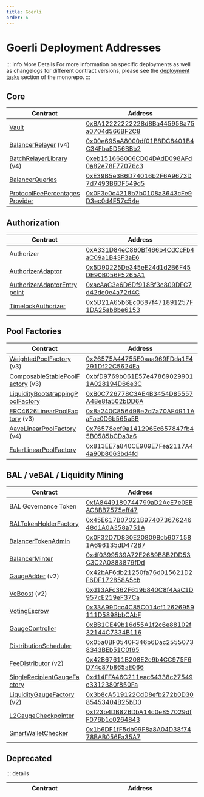 ```yaml
---
title: Goerli
order: 6
---
```


# Goerli Deployment Addresses

::: info More Details
For more information on specific deployments as well as changelogs for different contract versions, please see the [deployment tasks](https://github.com/balancer-labs/balancer-v2-monorepo/tree/master/pkg/deployments/tasks) section of the monorepo.
:::

## Core

| Contract                                                                                                                                                              | Address                                                                                                                                                        |
| --------------------------------------------------------------------------------------------------------------------------------------------------------------------- | -------------------------------------------------------------------------------------------------------------------------------------------------------------- |
| [Vault](https://github.com/balancer-labs/balancer-v2-monorepo/blob/master/pkg/vault/contracts/Vault.sol)                                                              | <span class="address-link">[0xBA12222222228d8Ba445958a75a0704d566BF2C8](https://goerli.etherscan.io/address/0xBA12222222228d8Ba445958a75a0704d566BF2C8)</span> |
| [BalancerRelayer](https://github.com/balancer-labs/balancer-v2-monorepo/blob/master/pkg/standalone-utils/contracts/relayer/BalancerRelayer.sol) (v4)                  | <span class="address-link">[0x00e695aA8000df01B8DC8401B4C34Fba5D56BBb2](https://goerli.etherscan.io/address/0x00e695aA8000df01B8DC8401B4C34Fba5D56BBb2)</span> |
| [BatchRelayerLibrary](https://github.com/balancer-labs/balancer-v2-monorepo/blob/master/pkg/standalone-utils/contracts/BatchRelayerLibrary.sol) (v4)                  | <span class="address-link">[0xeb151668006CD04DAdD098AFd0a82e78F77076c3](https://goerli.etherscan.io/address/0xeb151668006CD04DAdD098AFd0a82e78F77076c3)</span> |
| [BalancerQueries](https://github.com/balancer-labs/balancer-v2-monorepo/blob/master/pkg/standalone-utils/contracts/BalancerQueries.sol)                               | <span class="address-link">[0xE39B5e3B6D74016b2F6A9673D7d7493B6DF549d5](https://goerli.etherscan.io/address/0xE39B5e3B6D74016b2F6A9673D7d7493B6DF549d5)</span> |
| [ProtocolFeePercentagesProvider](https://github.com/balancer-labs/balancer-v2-monorepo/blob/master/pkg/standalone-utils/contracts/ProtocolFeePercentagesProvider.sol) | <span class="address-link">[0x0F3e0c4218b7b0108a3643cFe9D3ec0d4F57c54e](https://goerli.etherscan.io/address/0x0F3e0c4218b7b0108a3643cFe9D3ec0d4F57c54e)</span> |

## Authorization

| Contract                                                                                                                                                              | Address                                                                                                                                                        |
| --------------------------------------------------------------------------------------------------------------------------------------------------------------------- | -------------------------------------------------------------------------------------------------------------------------------------------------------------- |
| Authorizer                                                                                                                                                            | <span class="address-link">[0xA331D84eC860Bf466b4CdCcFb4aC09a1B43F3aE6](https://goerli.etherscan.io/address/0xA331D84eC860Bf466b4CdCcFb4aC09a1B43F3aE6)</span> |
| [AuthorizerAdaptor](https://github.com/balancer-labs/balancer-v2-monorepo/blob/master/pkg/liquidity-mining/contracts/admin/AuthorizerAdaptor.sol)                     | <span class="address-link">[0x5D90225De345eE24d1d2B6F45DE90B056F5265A1](https://goerli.etherscan.io/address/0x5D90225De345eE24d1d2B6F45DE90B056F5265A1)</span> |
| [AuthorizerAdaptorEntrypoint](https://github.com/balancer-labs/balancer-v2-monorepo/blob/master/pkg/liquidity-mining/contracts/admin/AuthorizerAdaptorEntrypoint.sol) | <span class="address-link">[0xacAaC3e6D6Df918Bf3c809DFC7d42de0e4a72d4C](https://goerli.etherscan.io/address/0xacAaC3e6D6Df918Bf3c809DFC7d42de0e4a72d4C)</span> |
| [TimelockAuthorizer](https://github.com/balancer-labs/balancer-v2-monorepo/blob/master/pkg/vault/contracts/authorizer/TimelockAuthorizer.sol)                         | <span class="address-link">[0x5D21A65b6Ec0687f471891257F1DA25ab8be6153](https://goerli.etherscan.io/address/0x5D21A65b6Ec0687f471891257F1DA25ab8be6153)</span> |

## Pool Factories

| Contract                                                                                                                                                                     | Address                                                                                                                                                        |
| ---------------------------------------------------------------------------------------------------------------------------------------------------------------------------- | -------------------------------------------------------------------------------------------------------------------------------------------------------------- |
| [WeightedPoolFactory](https://github.com/balancer-labs/balancer-v2-monorepo/blob/master/pkg/pool-weighted/contracts/WeightedPoolFactory.sol) (v3)                            | <span class="address-link">[0x26575A44755E0aaa969FDda1E4291Df22C5624Ea](https://goerli.etherscan.io/address/0x26575A44755E0aaa969FDda1E4291Df22C5624Ea)</span> |
| [ComposableStablePoolFactory](https://github.com/balancer-labs/balancer-v2-monorepo/blob/master/pkg/pool-stable/contracts/ComposableStablePoolFactory.sol) (v3)              | <span class="address-link">[0xbfD9769b061E57e478690299011A028194D66e3C](https://goerli.etherscan.io/address/0xbfD9769b061E57e478690299011A028194D66e3C)</span> |
| [LiquidityBootstrappingPoolFactory](https://github.com/balancer-labs/balancer-v2-monorepo/blob/master/pkg/pool-weighted/contracts/lbp/LiquidityBootstrappingPoolFactory.sol) | <span class="address-link">[0xB0C726778C3AE4B3454D85557A48e8fa502bDD6A](https://goerli.etherscan.io/address/0xB0C726778C3AE4B3454D85557A48e8fa502bDD6A)</span> |
| [ERC4626LinearPoolFactory](https://github.com/orbcollective/linear-pools/blob/master/pkg/linear-pools/contracts/erc4626-linear-pool/ERC4626LinearPoolFactory.sol) (v3)       | <span class="address-link">[0xBa240C856498e2d7a70AF4911AaFae0D6b565a5B](https://goerli.etherscan.io/address/0xBa240C856498e2d7a70AF4911AaFae0D6b565a5B)</span> |
| [AaveLinearPoolFactory](https://github.com/orbcollective/linear-pools/blob/master/pkg/linear-pools/contracts/aave-v2-linear-pool/AaveLinearPoolFactory.sol) (v4)             | <span class="address-link">[0x76578ecf9a141296Ec657847fb45B0585bCDa3a6](https://goerli.etherscan.io/address/0x76578ecf9a141296Ec657847fb45B0585bCDa3a6)</span> |
| [EulerLinearPoolFactory](https://github.com/orbcollective/linear-pools/blob/master/pkg/linear-pools/contracts/euler-linear-pool/EulerLinearPoolFactory.sol)                  | <span class="address-link">[0x813EE7a840CE909E7Fea2117A44a90b8063bd4fd](https://goerli.etherscan.io/address/0x813EE7a840CE909E7Fea2117A44a90b8063bd4fd)</span> |

## BAL / veBAL / Liquidity Mining

| Contract                                                                                                                                                                        | Address                                                                                                                                                        |
| ------------------------------------------------------------------------------------------------------------------------------------------------------------------------------- | -------------------------------------------------------------------------------------------------------------------------------------------------------------- |
| BAL Governance Token                                                                                                                                                            | <span class="address-link">[0xfA8449189744799aD2AcE7e0EBAC8BB7575eff47](https://goerli.etherscan.io/address/0xfA8449189744799aD2AcE7e0EBAC8BB7575eff47)</span> |
| [BALTokenHolderFactory](https://github.com/balancer-labs/balancer-v2-monorepo/blob/master/pkg/standalone-utils/contracts/BALTokenHolderFactory.sol)                             | <span class="address-link">[0x45E617B07021B97407367624648d1A0A358a751A](https://goerli.etherscan.io/address/0x45E617B07021B97407367624648d1A0A358a751A)</span> |
| [BalancerTokenAdmin](https://github.com/balancer-labs/balancer-v2-monorepo/blob/master/pkg/liquidity-mining/contracts/BalancerTokenAdmin.sol)                                   | <span class="address-link">[0x0F32D7D830E20809Bcb9071581A696135dD472B7](https://goerli.etherscan.io/address/0x0F32D7D830E20809Bcb9071581A696135dD472B7)</span> |
| [BalancerMinter](https://github.com/balancer-labs/balancer-v2-monorepo/blob/master/pkg/liquidity-mining/contracts/BalancerMinter.sol)                                           | <span class="address-link">[0xdf0399539A72E2689B8B2DD53C3C2A0883879fDd](https://goerli.etherscan.io/address/0xdf0399539A72E2689B8B2DD53C3C2A0883879fDd)</span> |
| [GaugeAdder](https://github.com/balancer-labs/balancer-v2-monorepo/blob/master/pkg/liquidity-mining/contracts/admin/GaugeAdder.sol) (v2)                                        | <span class="address-link">[0x42bAF6db21250fa76d015621D2F6DF172858A5cb](https://goerli.etherscan.io/address/0x42bAF6db21250fa76d015621D2F6DF172858A5cb)</span> |
| [VeBoost](https://github.com/balancer-labs/balancer-v2-monorepo/blob/master/pkg/liquidity-mining/contracts/VeBoostV2.vy) (v2)                                                   | <span class="address-link">[0xd13AFc362F619b840C8f4AaC1D957cE219eF37Ca](https://goerli.etherscan.io/address/0xd13AFc362F619b840C8f4AaC1D957cE219eF37Ca)</span> |
| [VotingEscrow](https://github.com/balancer-labs/balancer-v2-monorepo/blob/master/pkg/liquidity-mining/contracts/VotingEscrow.vy)                                                | <span class="address-link">[0x33A99Dcc4C85C014cf12626959111D5898bbCAbF](https://goerli.etherscan.io/address/0x33A99Dcc4C85C014cf12626959111D5898bbCAbF)</span> |
| [GaugeController](https://github.com/balancer-labs/balancer-v2-monorepo/blob/master/pkg/liquidity-mining/contracts/GaugeController.vy)                                          | <span class="address-link">[0xBB1CE49b16d55A1f2c6e88102f32144C7334B116](https://goerli.etherscan.io/address/0xBB1CE49b16d55A1f2c6e88102f32144C7334B116)</span> |
| [DistributionScheduler](https://github.com/balancer-labs/balancer-v2-monorepo/blob/master/pkg/liquidity-mining/contracts/admin/DistributionScheduler.sol)                       | <span class="address-link">[0x05a0BF0540F346b6Dac25550738343BEb51C0f65](https://goerli.etherscan.io/address/0x05a0BF0540F346b6Dac25550738343BEb51C0f65)</span> |
| [FeeDistributor](https://github.com/balancer-labs/balancer-v2-monorepo/blob/master/pkg/liquidity-mining/contracts/fee-distribution/FeeDistributor.sol) (v2)                     | <span class="address-link">[0x42B67611B208E2e9b4CC975F6D74c87b865aE066](https://goerli.etherscan.io/address/0x42B67611B208E2e9b4CC975F6D74c87b865aE066)</span> |
| [SingleRecipientGaugeFactory](https://github.com/balancer-labs/balancer-v2-monorepo/blob/master/pkg/liquidity-mining/contracts/gauges/ethereum/SingleRecipientGaugeFactory.sol) | <span class="address-link">[0xd14FFA46C211eac64338c27549c3312380f850Fa](https://goerli.etherscan.io/address/0xd14FFA46C211eac64338c27549c3312380f850Fa)</span> |
| [LiquidityGaugeFactory](https://github.com/balancer-labs/balancer-v2-monorepo/blob/master/pkg/liquidity-mining/contracts/gauges/ethereum/LiquidityGaugeFactory.sol) (v2)        | <span class="address-link">[0x3b8cA519122CdD8efb272b0D3085453404B25bD0](https://goerli.etherscan.io/address/0x3b8cA519122CdD8efb272b0D3085453404B25bD0)</span> |
| [L2GaugeCheckpointer](https://github.com/balancer-labs/balancer-v2-monorepo/blob/master/pkg/liquidity-mining/contracts/gauges/L2GaugeCheckpointer.sol)                          | <span class="address-link">[0xf23b4DB826DbA14c0e857029dfF076b1c0264843](https://goerli.etherscan.io/address/0xf23b4DB826DbA14c0e857029dfF076b1c0264843)</span> |
| [SmartWalletChecker](https://github.com/balancer-labs/balancer-v2-monorepo/blob/master/pkg/liquidity-mining/contracts/SmartWalletChecker.sol)                                   | <span class="address-link">[0x1b6DF1fF5db99F8a8A04D38f7478BAB056Fa35A7](https://goerli.etherscan.io/address/0x1b6DF1fF5db99F8a8A04D38f7478BAB056Fa35A7)</span> |

## Deprecated

::: details

| Contract | Address |
| -------- | ------- |

<style scoped>
table {
    display: table;
    width: 100%;
}
table th:first-of-type, td:first-of-type {
    width: 40%;
}
table th:nth-of-type(2) {
    width: 60%;
}
td {
    max-width: 0;
    overflow: hidden;
}
</style>
